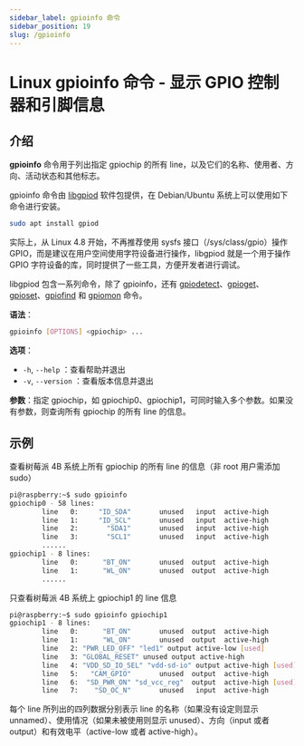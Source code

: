```yaml
---
sidebar_label: gpioinfo 命令
sidebar_position: 19
slug: /gpioinfo
---
```


# Linux gpioinfo 命令 - 显示 GPIO 控制器和引脚信息



## 介绍

**gpioinfo** 命令用于列出指定 gpiochip 的所有 line，以及它们的名称、使用者、方向、活动状态和其他标志。

gpioinfo 命令由 [libgpiod](https://git.kernel.org/pub/scm/libs/libgpiod/libgpiod.git/) 软件包提供，在 Debian/Ubuntu 系统上可以使用如下命令进行安装。

```bash
sudo apt install gpiod
```

实际上，从 Linux 4.8 开始，不再推荐使用 sysfs 接口（/sys/class/gpio）操作 GPIO，而是建议在用户空间使用字符设备进行操作，libgpiod 就是一个用于操作 GPIO 字符设备的库，同时提供了一些工具，方便开发者进行调试。

libgpiod 包含一系列命令，除了 gpioinfo，还有 [gpiodetect](/linux-command/gpiodetect/)、[gpioget](/linux-command/gpioget/)、[gpioset](/linux-command/gpioset/)、[gpiofind](/linux-command/gpiofind/) 和 [gpiomon](/linux-command/gpiomon/) 命令。

**语法**：

```bash
gpioinfo [OPTIONS] <gpiochip> ...
```

**选项**：

- `-h`, `--help` ：查看帮助并退出
- `-v`, `--version` ：查看版本信息并退出

**参数**：指定 gpiochip，如 gpiochip0、gpiochip1，可同时输入多个参数。如果没有参数，则查询所有 gpiochip 的所有 line 的信息。



## 示例

查看树莓派 4B 系统上所有 gpiochip 的所有 line 的信息（非 root 用户需添加 sudo）

```bash
pi@raspberry:~$ sudo gpioinfo
gpiochip0 - 58 lines:
        line   0:     "ID_SDA"       unused   input  active-high
        line   1:     "ID_SCL"       unused   input  active-high
        line   2:       "SDA1"       unused   input  active-high
        line   3:       "SCL1"       unused   input  active-high
        ......
gpiochip1 - 8 lines:
        line   0:      "BT_ON"       unused  output  active-high
        line   1:      "WL_ON"       unused  output  active-high
        ......
```

只查看树莓派 4B 系统上 gpiochip1 的 line 信息

```bash
pi@raspberry:~$ sudo gpioinfo gpiochip1
gpiochip1 - 8 lines:
        line   0:      "BT_ON"       unused  output  active-high
        line   1:      "WL_ON"       unused  output  active-high
        line   2: "PWR_LED_OFF" "led1" output active-low [used]
        line   3: "GLOBAL_RESET" unused output active-high
        line   4: "VDD_SD_IO_SEL" "vdd-sd-io" output active-high [used]
        line   5:   "CAM_GPIO"       unused  output  active-high
        line   6:  "SD_PWR_ON" "sd_vcc_reg"  output  active-high [used]
        line   7:    "SD_OC_N"       unused   input  active-high
```

每个 line 所列出的四列数据分别表示 line 的名称（如果没有设定则显示 unnamed）、使用情况（如果未被使用则显示 unused）、方向（input 或者 output）和有效电平（active-low 或者 active-high）。

